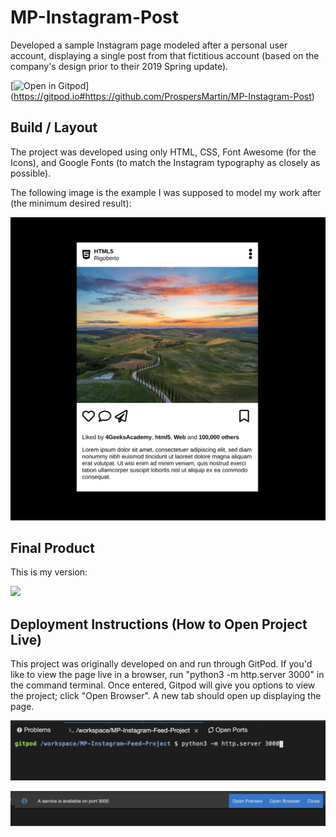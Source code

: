 # MP-Instagram-Post
  Developed a sample Instagram page modeled after a personal user account, displaying a single post from that fictitious account (based on the company's design prior to their 2019 Spring update).

[![Open in Gitpod](https://gitpod.io/button/open-in-gitpod.svg)]
(https://gitpod.io#https://github.com/ProspersMartin/MP-Instagram-Post)


## Build / Layout
  The project was developed using only HTML, CSS, Font Awesome (for the Icons), and Google Fonts (to match the Instagram typography as closely as possible).
  
  The following image is the example I was supposed to model my work after (the minimum desired result):
  
  ![](./images/instagramPostProjectExample.png)

## Final Product
This is my version:

  ![](./images/instagramPostProject.gif)

## Deployment Instructions (How to Open Project Live)
  This project was originally developed on and run through GitPod. If you'd like to view the page live in a browser, run "python3 -m http.server 3000" in the command terminal. Once entered, Gitpod will give you options to view the project; click "Open Browser". A new tab should open up displaying the page. 

  ![](./images/sampleOfRunCommand.png)

  ![](./images/sampleOfOpenBrowserOption.png)

